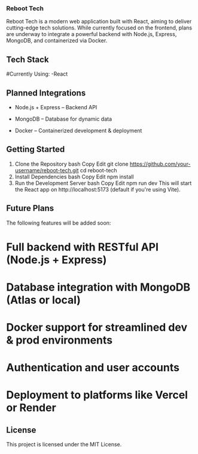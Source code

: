 
### Reboot Tech
Reboot Tech is a modern web application built with React, aiming to deliver cutting-edge tech solutions. While currently focused on the frontend, plans are underway to integrate a powerful backend with Node.js, Express, MongoDB, and containerized via Docker.

## Tech Stack
#Currently Using:
-React

## Planned Integrations
- Node.js + Express – Backend API

- MongoDB – Database for dynamic data

- Docker – Containerized development & deployment

## Getting Started
1. Clone the Repository
bash
Copy
Edit
git clone https://github.com/your-username/reboot-tech.git
cd reboot-tech
2. Install Dependencies
bash
Copy
Edit
npm install
3. Run the Development Server
bash
Copy
Edit
npm run dev
This will start the React app on http://localhost:5173 (default if you're using Vite).

## Future Plans
The following features will be added soon:

# Full backend with RESTful API (Node.js + Express)

# Database integration with MongoDB (Atlas or local)

# Docker support for streamlined dev & prod environments

# Authentication and user accounts

# Deployment to platforms like Vercel or Render

## License
This project is licensed under the MIT License.
